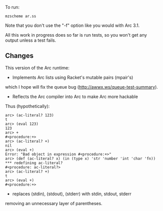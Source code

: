 To run:

    mzscheme ar.ss

Note that you don't use the "-f" option like you would with Arc 3.1.

All this work in progress does so far is run tests, so you won't get
any output unless a test fails.

Changes
-------

This version of the Arc runtime:

* Implements Arc lists using Racket's mutable pairs (mpair's)

which I hope will fix the queue bug (http://awwx.ws/queue-test-summary).


* Reflects the Arc compiler into Arc to make Arc more hackable

Thus (hypothetically):

    arc> (ac-literal? 123)
    t
    arc> (eval 123)
    123
    arc> +
    #<procedure:+>
    arc> (ac-literal? +)
    nil
    arc> (eval +)
    Error: "Bad object in expression #<procedure:+>"
    arc> (def (ac-literal? x) (in (type x) 'str 'number 'int 'char 'fn))
    *** redefining ac-literal?
    #<procedure: ac-literal?>
    arc> (ac-literal? +)
    t
    arc> (eval +)
    #<procedure:+>


* replaces (stdin), (stdout), (stderr) with stdin, stdout, stderr

removing an unnecessary layer of parentheses.
